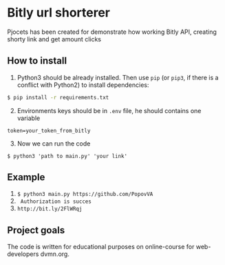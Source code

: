 # Bitly url shorterer

Pjocets has been created for demonstrate how working Bitly API, creating shorty link and get amount clicks

## How to install

1. Python3 should be already installed. Then use ```pip``` (or ```pip3```, if there is a conflict with Python2) to install dependencies:

```bash
$ pip install -r requirements.txt
```

2. Environments keys should be in ```.env``` file, he should contains one variable 
```
token=your_token_from_bitly
```

3. Now we can run the code
```
$ python3 'path to main.py' 'your link'
```
## Example

1. ```$ python3 main.py https://github.com/PopovVA```
2. ``` Authorization is succes```
3. ``` http://bit.ly/2FlWRqj ```


## Project goals

The code is written for educational purposes on online-course for web-developers dvmn.org.
